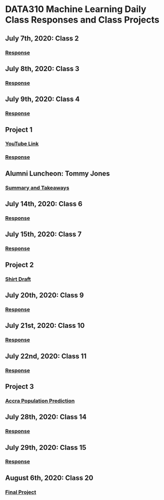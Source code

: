 # DATA310 Machine Learning Daily Class Responses and Class Projects

## July 7th, 2020: Class 2
### [Response](Response7_7.md)
  
## July 8th, 2020: Class 3
### [Response](Response7_8.md)
  
## July 9th, 2020: Class 4
### [Response](Response7_9.md)

## Project 1
### [YouTube Link](https://youtu.be/8YfFboV4KEs)
### [Response](Response_Project1.md)

## Alumni Luncheon: Tommy Jones
### [Summary and Takeaways](Alumni_Luncheon.md)

## July 14th, 2020: Class 6
### [Response](Response7_14.md)

## July 15th, 2020: Class 7
### [Response](Response7_15.md)

## Project 2
### [Shirt Draft](Project_2.md)

## July 20th, 2020: Class 9
### [Response](Response7_20.md)

## July 21st, 2020: Class 10
### [Response](Response7_21.md)

## July 22nd, 2020: Class 11
### [Response](Response7_22.md)

## Project 3
### [Accra Population Prediction](Project_3.md)

## July 28th, 2020: Class 14
### [Response](Resp7_28.md)

## July 29th, 2020: Class 15
### [Response](Resp7_29.md)

## August 6th, 2020: Class 20
### [Final Project](FinalProject.md)
